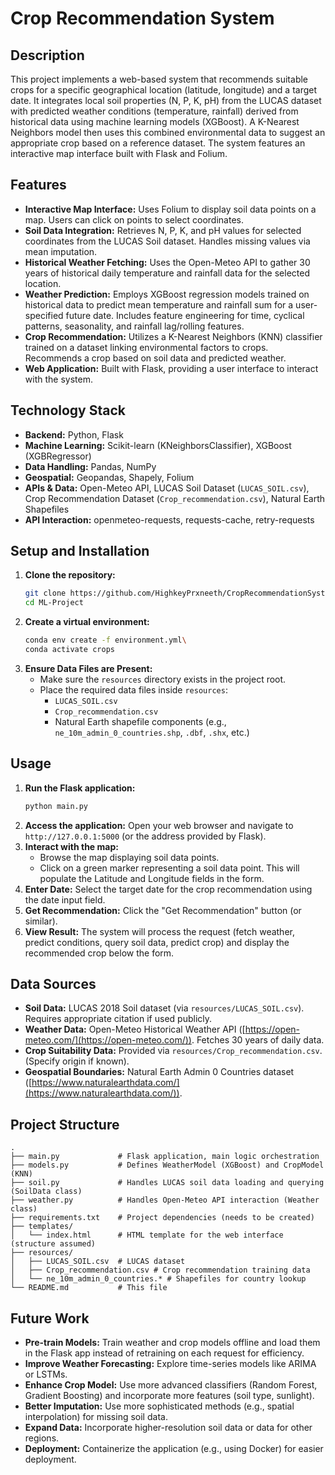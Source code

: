 # Crop Recommendation System

## Description

This project implements a web-based system that recommends suitable crops for a specific geographical location (latitude, longitude) and a target date. It integrates local soil properties (N, P, K, pH) from the LUCAS dataset with predicted weather conditions (temperature, rainfall) derived from historical data using machine learning models (XGBoost). A K-Nearest Neighbors model then uses this combined environmental data to suggest an appropriate crop based on a reference dataset. The system features an interactive map interface built with Flask and Folium.

## Features

*   **Interactive Map Interface:** Uses Folium to display soil data points on a map. Users can click on points to select coordinates.
*   **Soil Data Integration:** Retrieves N, P, K, and pH values for selected coordinates from the LUCAS Soil dataset. Handles missing values via mean imputation.
*   **Historical Weather Fetching:** Uses the Open-Meteo API to gather 30 years of historical daily temperature and rainfall data for the selected location.
*   **Weather Prediction:** Employs XGBoost regression models trained on historical data to predict mean temperature and rainfall sum for a user-specified future date. Includes feature engineering for time, cyclical patterns, seasonality, and rainfall lag/rolling features.
*   **Crop Recommendation:** Utilizes a K-Nearest Neighbors (KNN) classifier trained on a dataset linking environmental factors to crops. Recommends a crop based on soil data and predicted weather.
*   **Web Application:** Built with Flask, providing a user interface to interact with the system.

## Technology Stack

*   **Backend:** Python, Flask
*   **Machine Learning:** Scikit-learn (KNeighborsClassifier), XGBoost (XGBRegressor)
*   **Data Handling:** Pandas, NumPy
*   **Geospatial:** Geopandas, Shapely, Folium
*   **APIs & Data:** Open-Meteo API, LUCAS Soil Dataset (`LUCAS_SOIL.csv`), Crop Recommendation Dataset (`Crop_recommendation.csv`), Natural Earth Shapefiles
*   **API Interaction:** openmeteo-requests, requests-cache, retry-requests

## Setup and Installation

1.  **Clone the repository:**
    ```bash
    git clone https://github.com/HighkeyPrxneeth/CropRecommendationSystem.git
    cd ML-Project
    ```
2.  **Create a virtual environment:**
    ```bash
    conda env create -f environment.yml\
    conda activate crops
    ```
3.  **Ensure Data Files are Present:**
    *   Make sure the `resources` directory exists in the project root.
    *   Place the required data files inside `resources`:
        *   `LUCAS_SOIL.csv`
        *   `Crop_recommendation.csv`
        *   Natural Earth shapefile components (e.g., `ne_10m_admin_0_countries.shp`, `.dbf`, `.shx`, etc.)

## Usage

1.  **Run the Flask application:**
    ```bash
    python main.py
    ```
2.  **Access the application:** Open your web browser and navigate to `http://127.0.0.1:5000` (or the address provided by Flask).
3.  **Interact with the map:**
    *   Browse the map displaying soil data points.
    *   Click on a green marker representing a soil data point. This will populate the Latitude and Longitude fields in the form.
4.  **Enter Date:** Select the target date for the crop recommendation using the date input field.
5.  **Get Recommendation:** Click the "Get Recommendation" button (or similar).
6.  **View Result:** The system will process the request (fetch weather, predict conditions, query soil data, predict crop) and display the recommended crop below the form.

## Data Sources

*   **Soil Data:** LUCAS 2018 Soil dataset (via `resources/LUCAS_SOIL.csv`). Requires appropriate citation if used publicly.
*   **Weather Data:** Open-Meteo Historical Weather API ([https://open-meteo.com/](https://open-meteo.com/)). Fetches 30 years of daily data.
*   **Crop Suitability Data:** Provided via `resources/Crop_recommendation.csv`. (Specify origin if known).
*   **Geospatial Boundaries:** Natural Earth Admin 0 Countries dataset ([https://www.naturalearthdata.com/](https://www.naturalearthdata.com/)).

## Project Structure

```
.
├── main.py             # Flask application, main logic orchestration
├── models.py           # Defines WeatherModel (XGBoost) and CropModel (KNN)
├── soil.py             # Handles LUCAS soil data loading and querying (SoilData class)
├── weather.py          # Handles Open-Meteo API interaction (Weather class)
├── requirements.txt    # Project dependencies (needs to be created)
├── templates/
│   └── index.html      # HTML template for the web interface (structure assumed)
├── resources/
│   ├── LUCAS_SOIL.csv  # LUCAS dataset
│   ├── Crop_recommendation.csv # Crop recommendation training data
│   └── ne_10m_admin_0_countries.* # Shapefiles for country lookup
└── README.md           # This file
```

## Future Work

*   **Pre-train Models:** Train weather and crop models offline and load them in the Flask app instead of retraining on each request for efficiency.
*   **Improve Weather Forecasting:** Explore time-series models like ARIMA or LSTMs.
*   **Enhance Crop Model:** Use more advanced classifiers (Random Forest, Gradient Boosting) and incorporate more features (soil type, sunlight).
*   **Better Imputation:** Use more sophisticated methods (e.g., spatial interpolation) for missing soil data.
*   **Expand Data:** Incorporate higher-resolution soil data or data for other regions.
*   **Deployment:** Containerize the application (e.g., using Docker) for easier deployment.